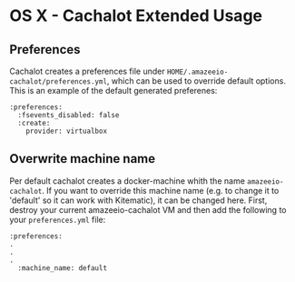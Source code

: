 # OS X - Cachalot Extended Usage
## Preferences

Cachalot creates a preferences file under ```HOME/.amazeeio-cachalot/preferences.yml```, which can be used to override default options. This is an example of the default generated preferenes:

```
:preferences:
  :fsevents_disabled: false
  :create:
    provider: virtualbox
```
## Overwrite machine name
Per default cachalot creates a docker-machine whith the name `amazeeio-cachalot`. If you want to override this machine name (e.g. to change it to 'default' so it can work with Kitematic), it can be changed here. First, destroy your current amazeeio-cachalot VM and then add the following to your `preferences.yml` file:

```
:preferences:
.
.
.
  :machine_name: default
```